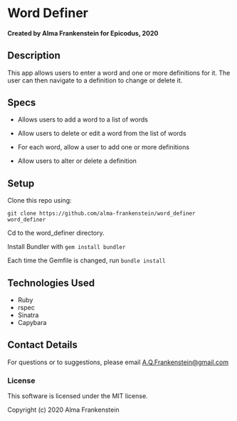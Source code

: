 # Word Definer

#### Created by Alma Frankenstein for Epicodus, 2020

## Description

This app allows users to enter a word and one or more definitions for it. The user can then navigate to a definition to change or delete it.

## Specs

* Allows users to add a word to a list of words

* Allow users to delete or edit a word from the list of words

* For each word, allow a user to add one or more definitions

* Allow users to alter or delete a definition



## Setup

Clone this repo using:

```git clone https://github.com/alma-frankenstein/word_definer word_definer```

Cd to the word_definer directory.

Install Bundler with ```gem install bundler```

Each time the Gemfile is changed, run ```bundle install```

## Technologies Used

* Ruby
* rspec
* Sinatra
* Capybara

## Contact Details

For questions or to suggestions, please email A.Q.Frankenstein@gmail.com

### License

This software is licensed under the MIT license.

Copyright (c) 2020 Alma Frankenstein